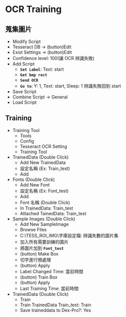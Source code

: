# OCR Training
## 蒐集圖片
- Modify Script
- Tesseract DB -> (button)Edit
- Exist Settings -> (button)Edit
- Confidence level: 100(讓 OCR 辨識失敗)
- Add Script
    - __`Set Label`__: Text: start
    - __`Get bmp rect`__
    - __`Send OCR`__
    - __`Go to`__: Y: 1, Text: start, Sleep: 1 辨識失敗回到 start
- Save Script
- Combine Script -> General
- Load Script

## Training
- Training Tool
    - Tools
    - Config
    - Tesseract OCR Setting
    - Training Tool
- TrainedData (Double Click)
    - Add New TrainedData
    - 設定名稱 (Ex: Train_test)
    - Add
- Fonts (Double Click)
    - Add New Font
    - 設定名稱 (Ex: Font_test)
    - Add
    - Font 名稱 (Double Click)
    - In TrainedData: Train_test
    - Attached TainedData: Train_test
- Sample Images (Double Click)
    - Add New SampleImage
    - Browse Files
    - C:\TESS_ROI_IMG\字庫設定檔: 辨識失數的圖片集
    - 加入所有需要訓練的圖片
    - 將圖片加到 __`Font_test`__
    - (button) Make Box
    - 切字進行預處理
    - (button) Apply
    - Label Changed Time: 當前時間
    - (button) Train Box
    - (button) Apply
    - Last Training Time: 當前時間
- TrainedData (Double Click)
    - Train
    - Train TrainedData Train_test: Train
    - Save traineddata to Dex-Pro?: Yes